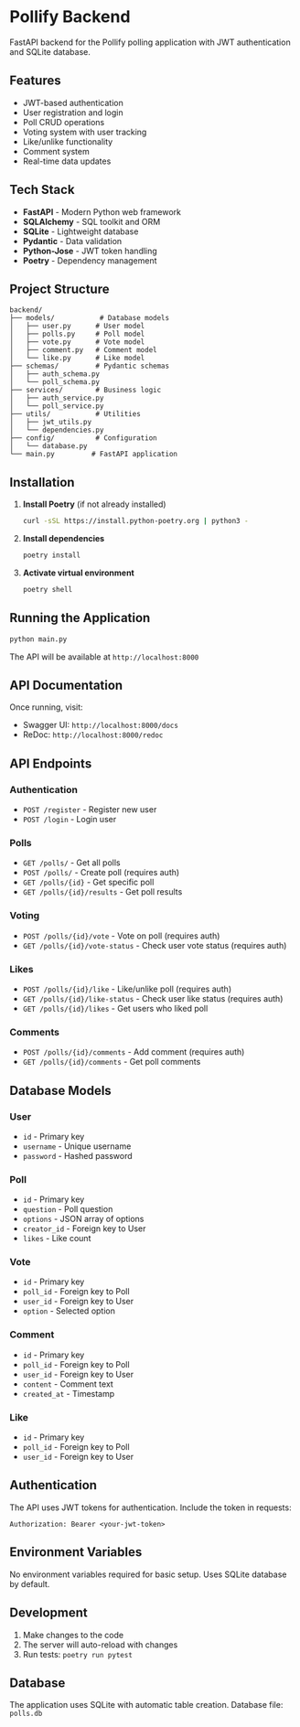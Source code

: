 # Pollify Backend

FastAPI backend for the Pollify polling application with JWT authentication and SQLite database.

## Features

- JWT-based authentication
- User registration and login
- Poll CRUD operations
- Voting system with user tracking
- Like/unlike functionality
- Comment system
- Real-time data updates

## Tech Stack

- **FastAPI** - Modern Python web framework
- **SQLAlchemy** - SQL toolkit and ORM
- **SQLite** - Lightweight database
- **Pydantic** - Data validation
- **Python-Jose** - JWT token handling
- **Poetry** - Dependency management

## Project Structure

```
backend/
├── models/           # Database models
│   ├── user.py      # User model
│   ├── polls.py     # Poll model
│   ├── vote.py      # Vote model
│   ├── comment.py   # Comment model
│   └── like.py      # Like model
├── schemas/         # Pydantic schemas
│   ├── auth_schema.py
│   └── poll_schema.py
├── services/        # Business logic
│   ├── auth_service.py
│   └── poll_service.py
├── utils/           # Utilities
│   ├── jwt_utils.py
│   └── dependencies.py
├── config/          # Configuration
│   └── database.py
└── main.py         # FastAPI application
```

## Installation

1. **Install Poetry** (if not already installed)
   ```bash
   curl -sSL https://install.python-poetry.org | python3 -
   ```

2. **Install dependencies**
   ```bash
   poetry install
   ```

3. **Activate virtual environment**
   ```bash
   poetry shell
   ```

## Running the Application

```bash
python main.py
```

The API will be available at `http://localhost:8000`

## API Documentation

Once running, visit:
- Swagger UI: `http://localhost:8000/docs`
- ReDoc: `http://localhost:8000/redoc`

## API Endpoints

### Authentication
- `POST /register` - Register new user
- `POST /login` - Login user

### Polls
- `GET /polls/` - Get all polls
- `POST /polls/` - Create poll (requires auth)
- `GET /polls/{id}` - Get specific poll
- `GET /polls/{id}/results` - Get poll results

### Voting
- `POST /polls/{id}/vote` - Vote on poll (requires auth)
- `GET /polls/{id}/vote-status` - Check user vote status (requires auth)

### Likes
- `POST /polls/{id}/like` - Like/unlike poll (requires auth)
- `GET /polls/{id}/like-status` - Check user like status (requires auth)
- `GET /polls/{id}/likes` - Get users who liked poll

### Comments
- `POST /polls/{id}/comments` - Add comment (requires auth)
- `GET /polls/{id}/comments` - Get poll comments

## Database Models

### User
- `id` - Primary key
- `username` - Unique username
- `password` - Hashed password

### Poll
- `id` - Primary key
- `question` - Poll question
- `options` - JSON array of options
- `creator_id` - Foreign key to User
- `likes` - Like count

### Vote
- `id` - Primary key
- `poll_id` - Foreign key to Poll
- `user_id` - Foreign key to User
- `option` - Selected option

### Comment
- `id` - Primary key
- `poll_id` - Foreign key to Poll
- `user_id` - Foreign key to User
- `content` - Comment text
- `created_at` - Timestamp

### Like
- `id` - Primary key
- `poll_id` - Foreign key to Poll
- `user_id` - Foreign key to User

## Authentication

The API uses JWT tokens for authentication. Include the token in requests:

```
Authorization: Bearer <your-jwt-token>
```

## Environment Variables

No environment variables required for basic setup. Uses SQLite database by default.

## Development

1. Make changes to the code
2. The server will auto-reload with changes
3. Run tests: `poetry run pytest`

## Database

The application uses SQLite with automatic table creation. Database file: `polls.db`
